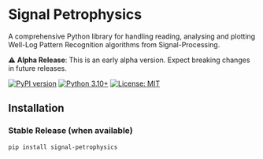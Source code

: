 # Signal Petrophysics

A comprehensive Python library for handling reading, analysing and plotting Well-Log Pattern Recognition algorithms from Signal-Processing.

⚠️ **Alpha Release**: This is an early alpha version. Expect breaking changes in future releases.

[![PyPI version](https://badge.fury.io/py/signal-petrophysics.svg)](https://badge.fury.io/py/signal-petrophysics)
[![Python 3.10+](https://img.shields.io/badge/python-3.10+-blue.svg)](https://www.python.org/downloads/)
[![License: MIT](https://img.shields.io/badge/License-MIT-yellow.svg)](https://opensource.org/licenses/MIT)

## Installation

### Stable Release (when available)
```bash
pip install signal-petrophysics
